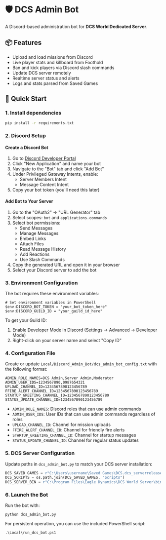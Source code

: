 # 🛡️ DCS Admin Bot

A Discord-based administration bot for **DCS World Dedicated Server**.

## 📦 Features

- Upload and load missions from Discord
- Live player stats and killboard from Foothold
- Ban and kick players via Discord slash commands
- Update DCS server remotely
- Realtime server status and alerts
- Logs and stats parsed from Saved Games

## 🚀 Quick Start

### 1. Install dependencies

```bash
pip install -r requirements.txt
```

### 2. Discord Setup

#### Create a Discord Bot
1. Go to [Discord Developer Portal](https://discord.com/developers/applications)
2. Click "New Application" and name your bot
3. Navigate to the "Bot" tab and click "Add Bot"
4. Under Privileged Gateway Intents, enable:
   - Server Members Intent
   - Message Content Intent
5. Copy your bot token (you'll need this later)

#### Add Bot to Your Server
1. Go to the "OAuth2" → "URL Generator" tab
2. Select scopes: `bot` and `applications.commands`
3. Select bot permissions:
   - Send Messages
   - Manage Messages
   - Embed Links
   - Attach Files
   - Read Message History
   - Add Reactions
   - Use Slash Commands
4. Copy the generated URL and open it in your browser
5. Select your Discord server to add the bot

### 3. Environment Configuration

The bot requires these environment variables:

```pwsh
# Set environment variables in PowerShell
$env:DISCORD_BOT_TOKEN = "your_bot_token_here"
$env:DISCORD_GUILD_ID = "your_guild_id_here"
```

To get your Guild ID:
1. Enable Developer Mode in Discord (Settings → Advanced → Developer Mode)
2. Right-click on your server name and select "Copy ID"

### 4. Configuration File

Create or update `Local/Discord_Admin_Bot/dcs_admin_bot_config.txt` with the following format:

```
ADMIN_ROLE_NAMES=DCS Admin,Server Admin,Moderator
ADMIN_USER_IDS=1234567890,0987654321
UPLOAD_CHANNEL_ID=1234567890123456789
FFIRE_ALERT_CHANNEL_ID=1234567890123456789
STARTUP_GREETING_CHANNEL_ID=1234567890123456789
STATUS_UPDATE_CHANNEL_ID=1234567890123456789
```

- `ADMIN_ROLE_NAMES`: Discord roles that can use admin commands
- `ADMIN_USER_IDS`: User IDs that can use admin commands regardless of roles
- `UPLOAD_CHANNEL_ID`: Channel for mission uploads
- `FFIRE_ALERT_CHANNEL_ID`: Channel for friendly fire alerts
- `STARTUP_GREETING_CHANNEL_ID`: Channel for startup messages
- `STATUS_UPDATE_CHANNEL_ID`: Channel for regular status updates

### 5. DCS Server Configuration

Update paths in `dcs_admin_bot.py` to match your DCS server installation:

```python
DCS_SAVED_GAMES = r"C:\Users\username\Saved Games\DCS.dcs_serverrelease"
DCS_SCRIPTS = os.path.join(DCS_SAVED_GAMES, "Scripts")
DCS_SERVER_BIN = r"C:\Program Files\Eagle Dynamics\DCS World Server\bin"
```

### 6. Launch the Bot

Run the bot with:

```pwsh
python dcs_admin_bot.py
```

For persistent operation, you can use the included PowerShell script:

```pwsh
.\Local\run_dcs_bot.ps1
```
